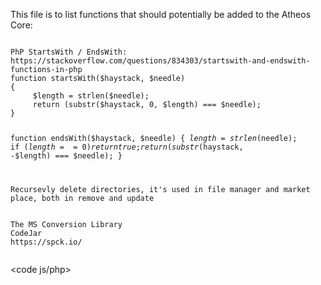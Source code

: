This file is to list functions that should potentially be added to the Atheos Core:

<code php>
PhP StartsWith / EndsWith: https://stackoverflow.com/questions/834303/startswith-and-endswith-functions-in-php
function startsWith($haystack, $needle)
{
     $length = strlen($needle);
     return (substr($haystack, 0, $length) === $needle);
}

function endsWith($haystack, $needle)
{
    $length = strlen($needle);
    if ($length == 0) {
        return true;
    }
    return (substr($haystack, -$length) === $needle);
}


Recursevly delete directories, it's used in file manager and market place, both in remove and update
</code>



<code js>
The MS Conversion Library
CodeJar
https://spck.io/


</code>



<code js/php>

</code>